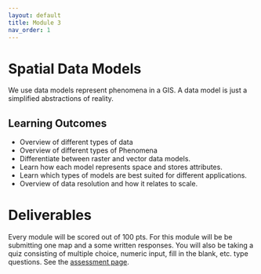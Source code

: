 ```yaml
---
layout: default
title: Module 3
nav_order: 1
---
```


# Spatial Data Models

We use data models represent phenomena in a GIS.  A data model is just a simplified abstractions of reality.

## Learning Outcomes

- Overview of different types of data
- Overview of different types of Phenomena
- Differentiate between raster and vector data models.
- Learn how each model represents space and stores attributes.
- Learn which types of models are best suited for different applications.
- Overview of data resolution and how it relates to scale.

# Deliverables

Every module will be scored out of 100 pts.  For this module will be be submitting one map and a some written responses.  You will also be taking a quiz consisting of multiple choice, numeric input, fill in the blank, etc. type questions.  See the [assessment page](docs/Assessment.md).